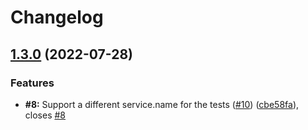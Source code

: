 # Changelog

## [1.3.0](https://www.github.com/inception-health/otel-upload-test-artifact-action/compare/v1.2.2...v1.3.0) (2022-07-28)


### Features

* **#8:** Support a different service.name for the tests ([#10](https://www.github.com/inception-health/otel-upload-test-artifact-action/issues/10)) ([cbe58fa](https://www.github.com/inception-health/otel-upload-test-artifact-action/commit/cbe58fa857f685ad9d0cf9529868f42d434149e3)), closes [#8](https://www.github.com/inception-health/otel-upload-test-artifact-action/issues/8)
